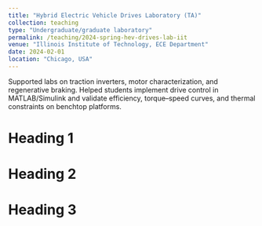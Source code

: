```yaml
---
title: "Hybrid Electric Vehicle Drives Laboratory (TA)"
collection: teaching
type: "Undergraduate/graduate laboratory"
permalink: /teaching/2024-spring-hev-drives-lab-iit
venue: "Illinois Institute of Technology, ECE Department"
date: 2024-02-01
location: "Chicago, USA"
---
```


Supported labs on traction inverters, motor characterization, and regenerative braking. Helped students implement drive control in MATLAB/Simulink and validate efficiency, torque–speed curves, and thermal constraints on benchtop platforms.

Heading 1
======

Heading 2
======

Heading 3
======
